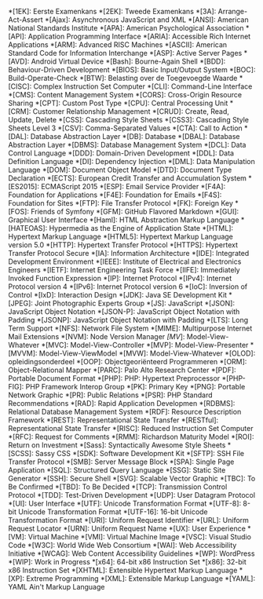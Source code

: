 *[1EK]:                     Eerste Examenkans
*[2EK]:                     Tweede Examenkans
*[3A]:                      Arrange-Act-Assert
*[Ajax]:                    Asynchronous JavaScript and XML
*[ANSI]:                    American National Standards Institute
*[APA]:                     American Psychological Association
*[API]:                     Application Programming Interface
*[ARIA]:                    Accessible Rich Internet Applications
*[ARM]:                     Advanced RISC Machines
*[ASCII]:                   American Standard Code for Information Interchange
*[ASP]:                     Active Server Pages
*[AVD]:                     Android Virtual Device
*[Bash]:                    Bourne-Again Shell
*[BDD]:                     Behaviour-Driven Development
*[BIOS]:                    Basic Input/Output System
*[BOC]:                     Build-Operate-Check
*[BTW]:                     Belasting over de Toegevoegde Waarde
*[CISC]:                    Complex Instruction Set Computer
*[CLI]:                     Command-Line Interface
*[CMS]:                     Content Management System
*[CORS]:                    Cross-Origin Resource Sharing
*[CPT]:                     Custom Post Type
*[CPU]:                     Central Processing Unit
*[CRM]:                     Customer Relationship Management
*[CRUD]:                    Create, Read, Update, Delete
*[CSS]:                     Cascading Style Sheets
*[CSS3]:                    Cascading Style Sheets Level 3
*[CSV]:                     Comma-Separated Values
*[CTA]:                     Call to Action
*[DAL]:                     Database Abstraction Layer
*[DB]:                      Database
*[DBAL]:                    Database Abstraction Layer
*[DBMS]:                    Database Management System
*[DCL]:                     Data Control Language
*[DDD]:                     Domain-Driven Development
*[DDL]:                     Data Definition Language
*[DI]:                      Dependency Injection
*[DML]:                     Data Manipulation Language
*[DOM]:                     Document Object Model
*[DTD]:                     Document Type Declaration
*[ECTS]:                    European Credit Transfer and Accumulation System
*[ES2015]:                  ECMAScript 2015
*[ESP]:                     Email Service Provider
*[F4A]:                     Foundation for Applications
*[F4E]:                     Foundation for Emails
*[F4S]:                     Foundation for Sites
*[FTP]:                     File Transfer Protocol
*[FK]:                      Foreign Key
*[FOS]:                     Friends of Symfony
*[GFM]:                     GitHub Flavored Markdown
*[GUI]:                     Graphical User Interface
*[Haml]:                    HTML Abstraction Markup Language
*[HATEOAS]:                 Hypermedia as the Engine of Application State
*[HTML]:                    Hypertext Markup Language
*[HTML5]:                   Hypertext Markup Language version 5.0
*[HTTP]:                    Hypertext Transfer Protocol
*[HTTPS]:                   Hypertext Transfer Protocol Secure
*[IA]:                      Information Architecture
*[IDE]:                     Integrated Development Environment
*[IEEE]:                    Institute of Electrical and Electronics Engineers
*[IETF]:                    Internet Engineering Task Force
*[IIFE]:                    Immediately Invoked Function Expression
*[IP]:                      Internet Protocol
*[IPv4]:                    Internet Protocol version 4
*[IPv6]:                    Internet Protocol version 6
*[IoC]:                     Inversion of Control
*[IxD]:                     Interaction Design
*[JDK]:                     Java SE Development Kit
*[JPEG]:                    Joint Photographic Experts Group
*[JS]:                      JavaScript
*[JSON]:                    JavaScript Object Notation
*[JSON-P]:                  JavaScript Object Notation with Padding
*[JSONP]:                   JavaScript Object Notation with Padding
*[LTS]:                     Long Term Support
*[NFS]:                     Network File System
*[MIME]:                    Multipurpose Internet Mail Extensions
*[NVM]:                     Node Version Manager
*[MV*]:                     Model-View-Whatever
*[MVC]:                     Model-View-Controller
*[MVP]:                     Model-View-Presenter
*[MVVM]:                    Model-View-ViewModel
*[MVW]:                     Model-View-Whatever
*[OLOD]:                    opleidingsonderdeel
*[OOP]:                     Objectgeoriënteerd Programmeren
*[ORM]:                     Object-Relational Mapper
*[PARC]:                    Palo Alto Research Center
*[PDF]:                     Portable Document Format
*[PHP]:                     PHP: Hypertext Preprocessor
*[PHP-FIG]:                 PHP Framework Interop Group
*[PK]:                      Primary Key
*[PNG]:                     Portable Network Graphic
*[PR]:                      Public Relations
*[PSR]:                     PHP Standard Recommendations
*[RAD]:                     Rapid Application Developmen
*[RDBMS]:                   Relational Database Management System
*[RDF]:                     Resource Description Framework 
*[REST]:                    Representational State Transfer
*[RESTful]:                 Representational State Transfer
*[RISC]:                    Reduced Instruction Set Computer
*[RFC]:                     Request for Comments
*[RMM]:                     Richardson Maturity Model
*[ROI]:                     Return on Investment
*[Sass]:                    Syntactically Awesome Style Sheets
*[SCSS]:                    Sassy CSS
*[SDK]:                     Software Development Kit
*[SFTP]:                    SSH File Transfer Protocol
*[SMB]:                     Server Message Block
*[SPA]:                     Single Page Application
*[SQL]:                     Structured Query Language
*[SSG]:                     Static Site Generator
*[SSH]:                     Secure Shell
*[SVG]:                     Scalable Vector Graphic
*[TBC]:                     To Be Confirmed
*[TBD]:                     To Be Decided
*[TCP]:                     Transmission Control Protocol
*[TDD]:                     Test-Driven Development
*[UDP]:                     User Datagram Protocol
*[UI]:                      User Interface
*[UTF]:                     Unicode Transformation Format
*[UTF-8]:                   8-bit Unicode Transformation Format
*[UTF-16]:                  16-bit Unicode Transformation Format
*[URI]:                     Uniform Request Identifier
*[URL]:                     Uniform Request Locator
*[URN]:                     Uniform Request Name
*[UX]:                      User Experience
*[VM]:                      Virtual Machine
*[VMI]:                     Virtual Machine Image
*[VSC]:                     Visual Studio Code
*[W3C]:                     World Wide Web Consortium
*[WAI]:                     Web Accessibility Initiative
*[WCAG]:                    Web Content Accessibility Guidelines
*[WP]:                      WordPress
*[WIP]:                     Work in Progress
*[x64]:                     64-bit x86 Instruction Set
*[x86]:                     32-bit x86 Instruction Set
*[XHTML]:                   Extensible Hypertext Markup Language
*[XP]:                      Extreme Programming
*[XML]:                     Extensible Markup Language
*[YAML]:                    YAML Ain't Markup Language